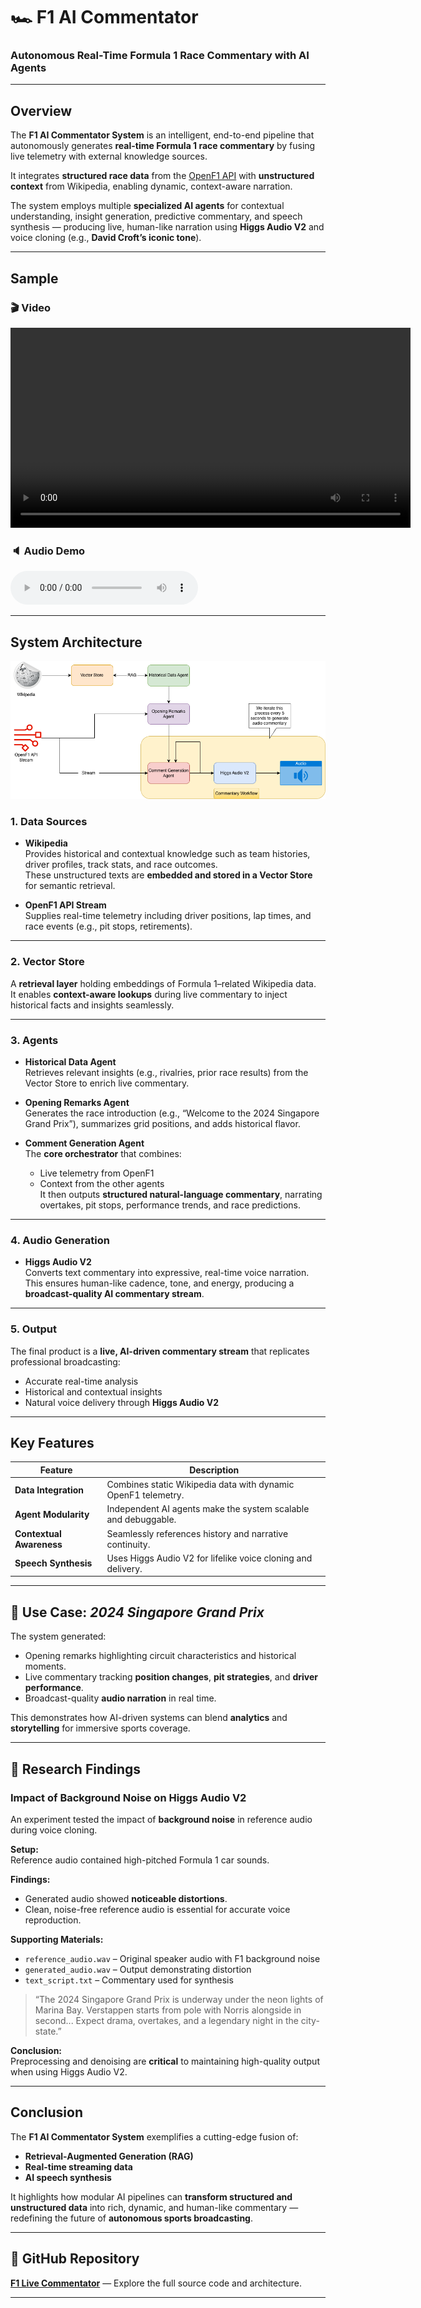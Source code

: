 # 🏎️ F1 AI Commentator

### Autonomous Real-Time Formula 1 Race Commentary with AI Agents

---

## Overview

The **F1 AI Commentator System** is an intelligent, end-to-end pipeline that autonomously generates **real-time Formula 1 race commentary** by fusing live telemetry with external knowledge sources.  

It integrates **structured race data** from the [OpenF1 API](https://openf1.org/) with **unstructured context** from Wikipedia, enabling dynamic, context-aware narration.  

The system employs multiple **specialized AI agents** for contextual understanding, insight generation, predictive commentary, and speech synthesis — producing live, human-like narration using **Higgs Audio V2** and voice cloning (e.g., **David Croft’s iconic tone**).

---
## Sample
### 🎬 Video
<video controls width="640">
  <source src="simulation/F1_Simulation_Video_Without_Audio.mp4" type="video/mp4">
  Your browser does not support the video tag.
</video>

### 🔈 Audio Demo
<audio controls>
  <source src="data/commentary/output/audio_without_background_noise.wav" type="audio/wav">
  Your browser does not support the audio tag.
</audio>

--- 

## System Architecture

![Image](f1-ai-commentator.png)

### 1. **Data Sources**

- **Wikipedia**  
  Provides historical and contextual knowledge such as team histories, driver profiles, track stats, and race outcomes.  
  These unstructured texts are **embedded and stored in a Vector Store** for semantic retrieval.

- **OpenF1 API Stream**  
  Supplies real-time telemetry including driver positions, lap times, and race events (e.g., pit stops, retirements).

---

### 2. **Vector Store**

A **retrieval layer** holding embeddings of Formula 1–related Wikipedia data.  
It enables **context-aware lookups** during live commentary to inject historical facts and insights seamlessly.

---

### 3. **Agents**

- **Historical Data Agent**  
  Retrieves relevant insights (e.g., rivalries, prior race results) from the Vector Store to enrich live commentary.  

- **Opening Remarks Agent**  
  Generates the race introduction (e.g., “Welcome to the 2024 Singapore Grand Prix”), summarizes grid positions, and adds historical flavor.  

- **Comment Generation Agent**  
  The **core orchestrator** that combines:  
  - Live telemetry from OpenF1  
  - Context from the other agents  
  It then outputs **structured natural-language commentary**, narrating overtakes, pit stops, performance trends, and race predictions.

---

### 4. **Audio Generation**

- **Higgs Audio V2**  
  Converts text commentary into expressive, real-time voice narration.  
  This ensures human-like cadence, tone, and energy, producing a **broadcast-quality AI commentary stream**.

---

### 5. **Output**

The final product is a **live, AI-driven commentary stream** that replicates professional broadcasting:
- Accurate real-time analysis  
- Historical and contextual insights  
- Natural voice delivery through **Higgs Audio V2**

---

## Key Features

| Feature | Description |
|----------|--------------|
| **Data Integration** | Combines static Wikipedia data with dynamic OpenF1 telemetry. |
| **Agent Modularity** | Independent AI agents make the system scalable and debuggable. |
| **Contextual Awareness** | Seamlessly references history and narrative continuity. |
| **Speech Synthesis** | Uses Higgs Audio V2 for lifelike voice cloning and delivery. |

---

## 🏁 Use Case: *2024 Singapore Grand Prix*

The system generated:
- Opening remarks highlighting circuit characteristics and historical moments.  
- Live commentary tracking **position changes**, **pit strategies**, and **driver performance**.  
- Broadcast-quality **audio narration** in real time.

This demonstrates how AI-driven systems can blend **analytics** and **storytelling** for immersive sports coverage.

---

## 🔬 Research Findings

### Impact of Background Noise on Higgs Audio V2

An experiment tested the impact of **background noise** in reference audio during voice cloning.

**Setup:**  
Reference audio contained high-pitched Formula 1 car sounds.

**Findings:**
- Generated audio showed **noticeable distortions**.  
- Clean, noise-free reference audio is essential for accurate voice reproduction.

**Supporting Materials:**
- `reference_audio.wav` – Original speaker audio with F1 background noise  
- `generated_audio.wav` – Output demonstrating distortion  
- `text_script.txt` – Commentary used for synthesis

> “The 2024 Singapore Grand Prix is underway under the neon lights of Marina Bay. Verstappen starts from pole with Norris alongside in second... Expect drama, overtakes, and a legendary night in the city-state.”

**Conclusion:**  
Preprocessing and denoising are **critical** to maintaining high-quality output when using Higgs Audio V2.

---

##  Conclusion

The **F1 AI Commentator System** exemplifies a cutting-edge fusion of:
- **Retrieval-Augmented Generation (RAG)**  
- **Real-time streaming data**  
- **AI speech synthesis**

It highlights how modular AI pipelines can **transform structured and unstructured data** into rich, dynamic, and human-like commentary — redefining the future of **autonomous sports broadcasting**.

---

## 🔗 GitHub Repository

 [**F1 Live Commentator**](#) — Explore the full source code and architecture.

---
